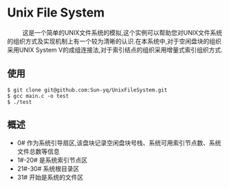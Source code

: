 # Unix File System


   &nbsp;&nbsp;&nbsp;&nbsp;&nbsp;&nbsp;&nbsp;&nbsp;&nbsp;这是一个简单的UNIX文件系统的模拟,这个实例可以帮助您对UNIX文件系统的组织方式及实现机制上有一个较为清晰的认识.在本系统中,对于空闲盘块的组织采用UNIX System V的成组连接法,对于索引结点的组织采用增量式索引组织方式.

## 使用
	$ git clone git@github.com:Sun-yq/UnixFileSystem.git
	$ gcc main.c -o test
	$ ./test

## 概述
* 0# 作为系统引导扇区,该盘块记录空闲盘块号栈、系统可用索引节点数、系统文件总数等信息
* 1#-20# 是系统索引节点区
* 21#-30# 系统根目录区
* 31# 开始是系统的文件区


